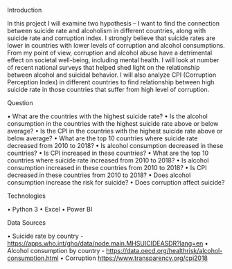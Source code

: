
Introduction 

In this project I will examine two hypothesis – I want to find the connection between suicide rate and alcoholism in different countries, along with suicide rate and corruption index. I strongly believe that suicide rates are lower in countries with lower levels of corruption and alcohol consumptions. From my point of view, corruption and alcohol abuse have a detrimental effect on societal well-being, including mental health.
I will look at number of recent national surveys that helped shed light on the relationship between alcohol and suicidal behavior. I will also analyze CPI (Corruption Perception Index) in different countries to find relationship between high suicide rate in those countries that suffer from high level of corruption.



Question

•	What are the countries with the highest suicide rate?
•	Is the alcohol consumption in the countries with the highest suicide rate above or below average?
•	Is the CPI in the countries with the highest suicide rate above or below average?
•	What are the top 10 countries where suicide rate decreased from 2010 to 2018?
•	Is alcohol consumption decreased in these countries?
•	Is CPI increased in these countries?
•	What are the top 10 countries where suicide rate increased from 2010 to 2018?
•	Is alcohol consumption increased in these countries from 2010 to 2018?
•	Is CPI decreased in these countries from 2010 to 2018?
•	Does alcohol consumption increase the risk for suicide?
•	Does corruption affect suicide?



Technologies 

•	Python 3 
•	Excel 
•	Power BI



Data Sources

•	Suicide rate by country - https://apps.who.int/gho/data/node.main.MHSUICIDEASDR?lang=en
•	Alcohol consumption by country - https://data.oecd.org/healthrisk/alcohol-consumption.html 
•	Corruption https://www.transparency.org/cpi2018 
